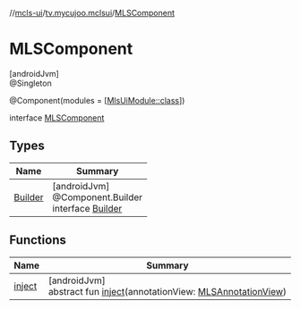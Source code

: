 //[mcls-ui](../../../index.md)/[tv.mycujoo.mclsui](../index.md)/[MLSComponent](index.md)

# MLSComponent

[androidJvm]\
@Singleton

@Component(modules = [[MlsUiModule::class](../-mls-ui-module/index.md)])

interface [MLSComponent](index.md)

## Types

| Name | Summary |
|---|---|
| [Builder](-builder/index.md) | [androidJvm]<br>@Component.Builder<br>interface [Builder](-builder/index.md) |

## Functions

| Name | Summary |
|---|---|
| [inject](inject.md) | [androidJvm]<br>abstract fun [inject](inject.md)(annotationView: [MLSAnnotationView](../-m-l-s-annotation-view/index.md)) |
